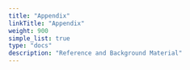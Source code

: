 ```yaml
---
title: "Appendix"
linkTitle: "Appendix"
weight: 900
simple_list: true
type: "docs"
description: "Reference and Background Material"
---
```

